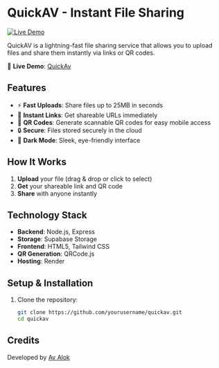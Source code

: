 # QuickAV - Instant File Sharing

[![Live Demo](https://github.com/user-attachments/assets/e0f9cb0e-c534-4090-935d-da4d883b54b2)](https://quickav.onrender.com/upload)

QuickAV is a lightning-fast file sharing service that allows you to upload files and share them instantly via links or QR codes.

🔗 **Live Demo**: [QuickAv](https://quickav.onrender.com/upload)

## Features

- ⚡ **Fast Uploads**: Share files up to 25MB in seconds
- 🔗 **Instant Links**: Get shareable URLs immediately
- 📱 **QR Codes**: Generate scannable QR codes for easy mobile access
- 🔒 **Secure**: Files stored securely in the cloud
- 🎨 **Dark Mode**: Sleek, eye-friendly interface

## How It Works

1. **Upload** your file (drag & drop or click to select)
2. **Get** your shareable link and QR code
3. **Share** with anyone instantly

## Technology Stack

- **Backend**: Node.js, Express
- **Storage**: Supabase Storage
- **Frontend**: HTML5, Tailwind CSS
- **QR Generation**: QRCode.js
- **Hosting**: Render

## Setup & Installation

1. Clone the repository:
   ```bash
   git clone https://github.com/yourusername/quickav.git
   cd quickav

## Credits
Developed by [Av Alok](https://linktr.ee/avalok2024)
